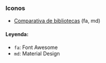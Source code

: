### Iconos
- [Comparativa de bibliotecas](https://codepen.io/mondeja/pen/mqvGYm) (fa, md)

#### Leyenda:
- `fa`: Font Awesome
- `md`: Material Design